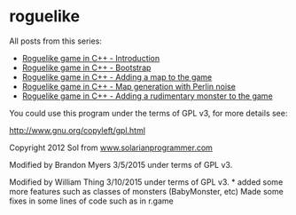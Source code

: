 roguelike
=========

All posts from this series:

* [Roguelike game in C++ - Introduction](http://solarianprogrammer.com/2012/07/12/roguelike-game-cpp-11-part-0/)
* [Roguelike game in C++ - Bootstrap](http://solarianprogrammer.com/2012/07/12/roguelike-game-cpp-11-part-1/)
* [Roguelike game in C++ - Adding a map to the game](http://solarianprogrammer.com/2012/07/16/roguelike-game-cpp-11-part-2/)
* [Roguelike game in C++ - Map generation with Perlin noise](http://solarianprogrammer.com/2012/07/25/roguelike-game-cpp-11-part-3/)
* [Roguelike game in C++ - Adding a rudimentary monster to the game](http://solarianprogrammer.com/2012/08/01/roguelike-game-cpp-11-part-4/)

You could use this program under the terms of GPL v3, for more details see:

http://www.gnu.org/copyleft/gpl.html

Copyright 2012 Sol from www.solarianprogrammer.com

Modified by Brandon Myers 3/5/2015 under terms of GPL v3.

Modified by William Thing 3/10/2015 under terms of GPL v3.
	* added some more features such as classes of monsters (BabyMonster, etc)		Made some fixes in some lines of code such as in r.game	
